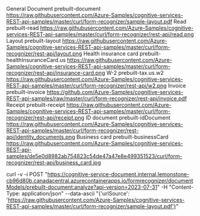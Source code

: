 General Document	prebuilt-document	https://raw.githubusercontent.com/Azure-Samples/cognitive-services-REST-api-samples/master/curl/form-recognizer/sample-layout.pdf
Read	prebuilt-read	https://raw.githubusercontent.com/Azure-Samples/cognitive-services-REST-api-samples/master/curl/form-recognizer/rest-api/read.png
Layout	prebuilt-layout	https://raw.githubusercontent.com/Azure-Samples/cognitive-services-REST-api-samples/master/curl/form-recognizer/rest-api/layout.png
Health insurance card	prebuilt-healthInsuranceCard.us	https://raw.githubusercontent.com/Azure-Samples/cognitive-services-REST-api-samples/master/curl/form-recognizer/rest-api/insurance-card.png
W-2	prebuilt-tax.us.w2	https://raw.githubusercontent.com/Azure-Samples/cognitive-services-REST-api-samples/master/curl/form-recognizer/rest-api/w2.png
Invoice	prebuilt-invoice	https://github.com/Azure-Samples/cognitive-services-REST-api-samples/raw/master/curl/form-recognizer/rest-api/invoice.pdf
Receipt	prebuilt-receipt	https://raw.githubusercontent.com/Azure-Samples/cognitive-services-REST-api-samples/master/curl/form-recognizer/rest-api/receipt.png
ID document	prebuilt-idDocument	https://raw.githubusercontent.com/Azure-Samples/cognitive-services-REST-api-samples/master/curl/form-recognizer/rest-api/identity_documents.png
Business card	prebuilt-businessCard	https://raw.githubusercontent.com/Azure-Samples/cognitive-services-REST-api-samples/de5e0d8982ab754823c54de47a47e8e499351523/curl/form-recognizer/rest-api/business_card.jpg

curl -v -i POST "https://cognitive-service-document.internal.lemonstone-cb96d80b.canadacentral.azurecontainerapps.io/formrecognizer/documentModels/prebuilt-document:analyze?api-version=2023-07-31" -H "Content-Type: application/json" --data-ascii "{'urlSource': 'https://raw.githubusercontent.com/Azure-Samples/cognitive-services-REST-api-samples/master/curl/form-recognizer/sample-layout.pdf'}"